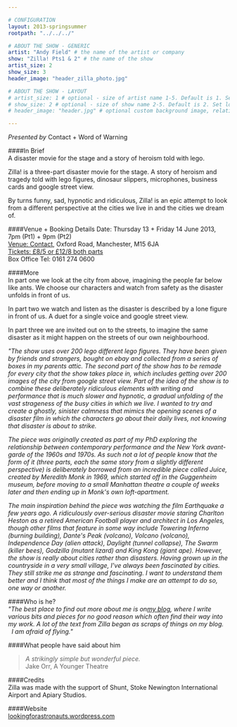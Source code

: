```yaml
---

# CONFIGURATION
layout: 2013-springsummer
rootpath: "../../../"

# ABOUT THE SHOW - GENERIC
artist: "Andy Field" # the name of the artist or company
show: "Zilla! Pts1 & 2" # the name of the show
artist_size: 2
show_size: 3
header_image: "header_zilla_photo.jpg"

# ABOUT THE SHOW - LAYOUT
# artist_size: 1 # optional - size of artist name 1-5. Default is 1. Set longer names to lower values
# show_size: 2 # optional - size of show name 2-5. Default is 2. Set longer names to lower values
# header_image: "header.jpg" # optional custom background image, relative to current page

---
```

*Presented by* Contact + Word of Warning     

####In Brief    
A disaster movie for the stage and a story of heroism told with lego.    

Zilla! is a three-part disaster movie for the stage. A story of heroism and tragedy told with lego figures, dinosaur slippers, microphones, business cards and google street view.    

By turns funny, sad, hypnotic and ridiculous, Zilla! is an epic attempt to look from a different perspective at the cities we live in and the cities we dream of.    

####Venue + Booking Details
Date: Thursday 13 + Friday 14 June 2013, 7pm (Pt1) + 9pm (Pt2)  
[Venue: Contact](http://contactmcr.com/visit/getting-here/), Oxford Road, Manchester, M15 6JA    
[Tickets: £8/5 or £12/8 both parts](http://contactmcr.com/whats-on/1222-andy-field-zilla/)   
Box Office Tel: 0161 274 0600  

####More    
In part one we look at the city from above, imagining the people far below like ants. We choose our characters and watch from safety as the disaster unfolds in front of us.    

In part two we watch and listen as the disaster is described by a lone figure in front of us. A duet for a single voice and google street view.    

In part three we are invited out on to the streets, to imagine the same disaster as it might happen on the streets of our own neighbourhood.    

*"The show uses over 200 lego different lego figures. They have been given by friends and strangers, bought on ebay and collected from a series of boxes in my parents attic. The second part of the show has to be remade for every city that the show takes place in, which includes getting over 200 images of the city from google street view. Part of the idea of the show is to combine these deliberately ridiculous elements with writing and performance that is much slower and hypnotic, a gradual unfolding of the vast strageness of the busy cities in which we live. I wanted to try and create a ghostly, sinister calmness that mimics the opening scenes of a disaster film in which the characters go about their daily lives, not knowing that disaster is about to strike.*    

*The piece was originally created as part of my PhD exploring the relationship between contemporary performance and the New York avant-garde of the 1960s and 1970s. As such not a lot of people know that the form of it (three parts, each the same story from a slightly different perspective) is deliberately borrowed from an incredible piece called Juice, created by Meredith Monk in 1969, which started off in the Guggenheim museum, before moving to a small Manhattan theatre a couple of weeks later and then ending up in Monk's own loft-apartment.*    

*The main inspiration behind the piece was watching the film Earthquake a few years ago. A ridiculously over-serious disaster movie staring Charlton Heston as a retired American Football player and architect in Los Angeles, though other films that feature in some way include Towering Inferno (burning building), Dante's Peak (volcano), Volcano (volcano), Independence Day (alien attack), Daylight (tunnel collapse), The Swarm (killer bees), Godzilla (mutant lizard) and King Kong (giant ape). However, the show is really about cities rather than disasters. Having grown up in the countryside in a very small village, I've always been fascinated by cities. They still strike me as strange and fascinating. I want to understand them better and I think that most of the things I make are an attempt to do so, one way or another.*    

####Who is he?    
*"The best place to find out more about me is on*[*my blog*](http://lookingforastronauts.wordpress.com)*, where I write various bits and pieces for no good reason which often find their way into my work. A lot of the text from Zilla began as scraps of things on my blog.*    
 
*I am afraid of flying."*    
####What people have said about him    
>*A strikingly simple but wonderful piece.*<br>Jake Orr, A Younger Theatre    

####Credits    
Zilla was made with the support of Shunt, Stoke Newington International Airport and Apiary Studios.    
             
####Website    
[lookingforastronauts.wordpress.com](http://lookingforastronauts.wordpress.com)    
